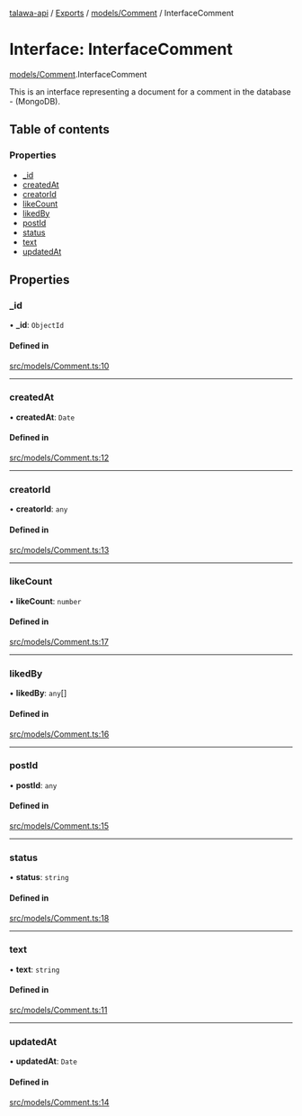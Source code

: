 [talawa-api](../README.md) / [Exports](../modules.md) / [models/Comment](../modules/models_Comment.md) / InterfaceComment

# Interface: InterfaceComment

[models/Comment](../modules/models_Comment.md).InterfaceComment

This is an interface representing a document for a comment in the database - (MongoDB).

## Table of contents

### Properties

- [\_id](models_Comment.InterfaceComment.md#_id)
- [createdAt](models_Comment.InterfaceComment.md#createdat)
- [creatorId](models_Comment.InterfaceComment.md#creatorid)
- [likeCount](models_Comment.InterfaceComment.md#likecount)
- [likedBy](models_Comment.InterfaceComment.md#likedby)
- [postId](models_Comment.InterfaceComment.md#postid)
- [status](models_Comment.InterfaceComment.md#status)
- [text](models_Comment.InterfaceComment.md#text)
- [updatedAt](models_Comment.InterfaceComment.md#updatedat)

## Properties

### \_id

• **\_id**: `ObjectId`

#### Defined in

[src/models/Comment.ts:10](https://github.com/PalisadoesFoundation/talawa-api/blob/e919df4/src/models/Comment.ts#L10)

___

### createdAt

• **createdAt**: `Date`

#### Defined in

[src/models/Comment.ts:12](https://github.com/PalisadoesFoundation/talawa-api/blob/e919df4/src/models/Comment.ts#L12)

___

### creatorId

• **creatorId**: `any`

#### Defined in

[src/models/Comment.ts:13](https://github.com/PalisadoesFoundation/talawa-api/blob/e919df4/src/models/Comment.ts#L13)

___

### likeCount

• **likeCount**: `number`

#### Defined in

[src/models/Comment.ts:17](https://github.com/PalisadoesFoundation/talawa-api/blob/e919df4/src/models/Comment.ts#L17)

___

### likedBy

• **likedBy**: `any`[]

#### Defined in

[src/models/Comment.ts:16](https://github.com/PalisadoesFoundation/talawa-api/blob/e919df4/src/models/Comment.ts#L16)

___

### postId

• **postId**: `any`

#### Defined in

[src/models/Comment.ts:15](https://github.com/PalisadoesFoundation/talawa-api/blob/e919df4/src/models/Comment.ts#L15)

___

### status

• **status**: `string`

#### Defined in

[src/models/Comment.ts:18](https://github.com/PalisadoesFoundation/talawa-api/blob/e919df4/src/models/Comment.ts#L18)

___

### text

• **text**: `string`

#### Defined in

[src/models/Comment.ts:11](https://github.com/PalisadoesFoundation/talawa-api/blob/e919df4/src/models/Comment.ts#L11)

___

### updatedAt

• **updatedAt**: `Date`

#### Defined in

[src/models/Comment.ts:14](https://github.com/PalisadoesFoundation/talawa-api/blob/e919df4/src/models/Comment.ts#L14)
